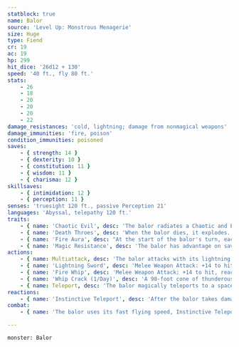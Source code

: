 ```yaml
---
statblock: true
name: Balor
source: 'Level Up: Monstrous Menagerie'
size: Huge
type: Fiend
cr: 19
ac: 19
hp: 299
hit_dice: '26d12 + 130'
speed: '40 ft., fly 80 ft.'
stats:
    - 26
    - 18
    - 20
    - 20
    - 20
    - 22
damage_resistances: 'cold, lightning; damage from nonmagical weapons'
damage_immunities: 'fire, poison'
condition_immunities: poisoned
saves:
    - { strength: 14 }
    - { dexterity: 10 }
    - { constitution: 11 }
    - { wisdom: 11 }
    - { charisma: 12 }
skillsaves:
    - { intimidation: 12 }
    - { perception: 11 }
senses: 'truesight 120 ft., passive Perception 21'
languages: 'Abyssal, telepathy 120 ft.'
traits:
    - { name: 'Chaotic Evil', desc: 'The balor radiates a Chaotic and Evil aura.' }
    - { name: 'Death Throes', desc: 'When the balor dies, it explodes. Each creature within 30 feet makes a DC 19 Dexterity saving throw, taking 52 (15d6) fire damage on a failed save or half damage on a success. ' }
    - { name: 'Fire Aura', desc: "At the start of the balor's turn, each creature within 10 feet takes 10 (3d6) fire damage. A creature that touches the balor or hits it with a melee attack takes 10 (3d6) fire damage." }
    - { name: 'Magic Resistance', desc: 'The balor has advantage on saving throws against spells and magical effects.' }
actions:
    - { name: Multiattack, desc: 'The balor attacks with its lightning sword and its fire whip.' }
    - { name: 'Lightning Sword', desc: 'Melee Weapon Attack: +14 to hit, reach 10 ft., one target. Hit: 21 (3d8 + 8) slashing damage plus 18 (4d8) lightning damage.' }
    - { name: 'Fire Whip', desc: 'Melee Weapon Attack: +14 to hit, reach 45 ft., one target. Hit: 18 (3d6 + 8) slashing damage plus 14 (4d6) fire damage, and the target makes a DC 19 Strength saving throw. On a failure, it is pulled up to 40 feet towards the balor.' }
    - { name: 'Whip Crack (1/Day)', desc: 'A 90-foot cone of thunderous flame emanates from the balor. Each creature in the area makes a DC 19 Constitution saving throw, taking 28 (8d6) fire damage and 28 (8d6) thunder damage and falling prone on a failed save or taking half damage on a successful one.' }
    - { name: Teleport, desc: 'The balor magically teleports to a space within 120 feet that it can see.' }
reactions:
    - { name: 'Instinctive Teleport', desc: 'After the balor takes damage, it uses Teleport.' }
combat:
    - { name: 'The balor uses its fast flying speed, Instinctive Teleport, and its fire whip to keep would-be ranged attackers within its Fire Aura', desc: 'It uses Whip Crack on clusters of foes. If obviously outmatched, it uses Instinctive Teleport and flies away.' }

---
```

```statblock
monster: Balor
```
